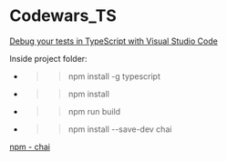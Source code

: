 # Codewars_TS
[Debug your tests in TypeScript with Visual Studio Code](https://itnext.io/debug-your-tests-in-typescript-with-visual-studio-code-911a4cada9cd)

Inside project folder:
- >> npm install -g typescript
- >> npm install
- >> npm run build
- >> npm install --save-dev chai  

[npm - chai](https://www.npmjs.com/package/chai)
